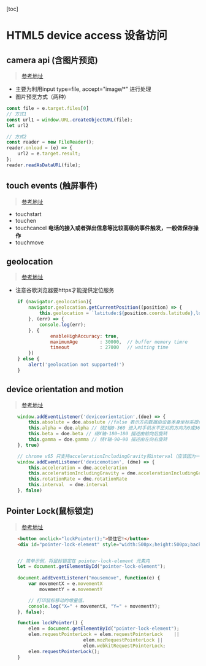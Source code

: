[toc]
# HTML5 device access 设备访问

## camera api (含图片预览)
> [参考地址](https://developer.mozilla.org/en-US/docs/Archive/B2G_OS/API/Camera_API/Introduction)

- 主要为利用input type=file, accept="image/*" 进行处理
- 图片预览方式（两种）

```js   
const file = e.target.files[0]
// 方式1 
const url1 = window.URL.createObjectURL(file);
let url2

// 方式2
const reader = new FileReader();
reader.onload = (e) => {
    url2 = e.target.result;
};
reader.readAsDataURL(file);
``` 

## touch events (触屏事件)
> [参考地址](https://developer.mozilla.org/en-US/docs/Web/API/Touch_events)

- touchstart
- touchen
- touchcancel **电话的接入或者弹出信息等比较高级的事件触发，一般做保存操作**
- touchmove

## geolocation 
> [参考地址](https://developer.mozilla.org/en-US/docs/Web/API/Geolocation/Using_geolocation)

- 注意谷歌浏览器要https才能提供定位服务

```js
    if (navigator.geolocation){
        navigator.geolocation.getCurrentPosition((position) => {
            this.geolocation = `latitude:${position.coords.latitude},longitude:${position.coords.longitude}`
        }, (err) => {
            console.log(err);
        }, {
                enableHighAccuracy: true, 
                maximumAge        : 30000,  // buffer memory timre
                timeout           : 27000   // waiting time 
        })
    } else {
        alert('geolocation not supported!')
    }
```

## device orientation and motion
> [参考地址](https://developer.mozilla.org/en-US/docs/Web/API/Detecting_device_orientation)

```js
    window.addEventListener('deviceorientation',(doe) => {
        this.absolute = doe.absolute //false 表示方向数据由设备本身坐标系提供
        this.alpha = doe.alpha // 绕Z轴0-360 进入时手机水平正对的方向为0或360
        this.beta = doe.beta // 绕X轴-180~180 描述由前向后旋转
        this.gamma = doe.gamma // 绕Y轴-90~90 描述由左向右旋转
    }, true)

    // chrome v65 只支持accelerationIncludingGravity和interval（应该因为一些限制没有找到），其它浏览器最新版基本都支持
    window.addEventListener('devicemotion', (dme) => {
        this.acceleration = dme.acceleration
        this.accelerationIncludingGravity = dme.accelerationIncludingGravity
        this.rotationRate = dme.rotationRate
        this.interval  = dme.interval 
    }, false)
```

## Pointer Lock(鼠标锁定)
> [参考地址](https://developer.mozilla.org/en-US/docs/Web/API/Pointer_Lock_API)

```html
    <button onclick="lockPointer();">锁住它!</button>
    <div id="pointer-lock-element" style="width:500px;height:500px;background-color: red"></div>
```

```js

    // 简单示例，将鼠标锁定在 pointer-lock-element 元素内
    let = document.getElementById("pointer-lock-element");
    
    document.addEventListener("mousemove", function(e) {
        var movementX = e.movementX 
            movementY = e.movementY

        // 打印鼠标移动的增量值。
        console.log("X=" + movementX, "Y=" + movementY);
    }, false);

    function lockPointer() {
        elem = document.getElementById("pointer-lock-element");
        elem.requestPointerLock = elem.requestPointerLock    ||
                            elem.mozRequestPointerLock ||
                            elem.webkitRequestPointerLock;
        elem.requestPointerLock();
    }
```


